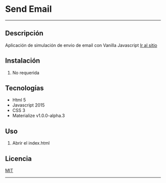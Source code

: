 # Send Email
---

## Descripción

Aplicación de simulación de envio de email con Vanilla Javascript
[Ir al sitio](https://FerGuevaraM95.github.io/send-email/)

## Instalación

1. No requerida

## Tecnologías

- Html 5
- Javascript 2015
- CSS 3
- Materialize v1.0.0-alpha.3 


## Uso

1. Abrir el index.html

## Licencia

[MIT](http://opensource.org/licenses/MIT)

---
